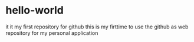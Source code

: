# hello-world
it it my first repository for github
this is my firttime to use the github as web repository for my personal application 
